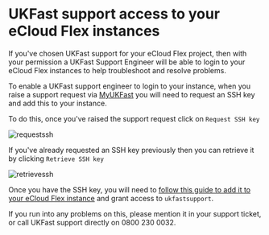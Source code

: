 # UKFast support access to your eCloud Flex instances

If you've chosen UKFast support for your eCloud Flex project, then with your permission a UKFast Support Engineer will be able to login to your eCloud Flex instances to help troubleshoot and resolve problems.

To enable a UKFast support engineer to login to your instance, when you raise a support request via [MyUKFast](https://my.ukfast.co.uk/pss/add.php) you will need to request an SSH key and add this to your instance.

To do this, once you've raised the support request click on `Request SSH key`

![requestssh](files/requestssh.png)

If you've already requested an SSH key previously then you can retrieve it by clicking `Retrieve SSH key`

![retrievessh](files/retrievessh.png)

Once you have the SSH key, you will need to [follow this guide to add it to your eCloud Flex instance](/cloud/flex/support/sshkey.html) and grant access to `ukfastsupport`.

If you run into any problems on this, please mention it in your support ticket, or call UKFast support directly on 0800 230 0032.
